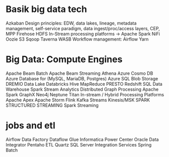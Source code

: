 # Basik big data tech

Azkaban
Design principles: EDW, data lakes, lineage, metadata management, self-service paradigm, data ingest/proc/access layers, CEP, MPP
Firehose
HDFS
In-Stream processing platforms → Apache Spark
NiFi
Oozie
S3
Sqoop
Taverna
WASB
Workflow management: Airflow
Yarn


# Big Data: Compute Engines
Apache Beam Batch
Apache Beam Streaming
Athena
Azure Cosmo DB
Azure Database for (MySQL, MariaDB, Postgres)
Azure SQL
Blob Storage
DREMIO
Data Lake
Databricks
Hive
MapReduce
PRESTO
Redshift
SQL Data Warehouse
Spark
Stream Analytics
Distributed Graph Processing
Apache Spark GraphX
Neo4j
Neptune
Titan
In-stream / Hybrid Processing Platforms
Apache Apex
Apache Storm
Flink
Kafka Streams
Kinesis/MSK
SPARK STRUCTURED STREAMING
Spark Streaming



# jobs and etl

Airflow
Data Factory
Dataflow
Glue
Informatica Power Center
Oracle Data Integrator
Pentaho ETL
Quartz
SQL Server Integration Services
Spring Batch